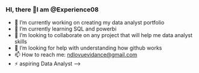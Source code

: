 ### HI, there 👋I am @Experience08


- 🔭 I’m currently working on creating my data analyst portfolio 
- 🌱 I’m currently learning SQL and powerbi
- 👯 I’m looking to collaborate on any project that will help me data analyst skills 
- 🤔 I’m looking for help with understanding how github works 
- 📫 How to reach me: ndlovuevidance@gmail.com 
- ⚡ aspiring Data Analyst 
-->
